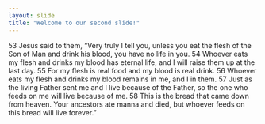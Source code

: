 ```yaml
---
layout: slide
title: "Welcome to our second slide!"
---
```

53 Jesus said to them, “Very truly I tell you, unless you eat the flesh of the Son of Man and drink his blood, you have no life in you. 54 Whoever eats my flesh and drinks my blood has eternal life, and I will raise them up at the last day. 55 For my flesh is real food and my blood is real drink. 56 Whoever eats my flesh and drinks my blood remains in me, and I in them. 57 Just as the living Father sent me and I live because of the Father, so the one who feeds on me will live because of me. 58 This is the bread that came down from heaven. Your ancestors ate manna and died, but whoever feeds on this bread will live forever.”
